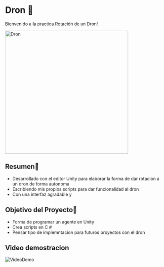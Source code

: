 # Dron 🚁
 Bienvenido a la practica Rotación de un Dron!

<img width="398" alt="Dron" src="https://user-images.githubusercontent.com/41756950/156114963-f30cdc01-f9d5-42cc-be62-18392c73281d.png">

## Resumen📝
- Desarrollado con el editor Unity para elaborar la forma de dar rotacion a un dron de forma autonoma
- Escribiendo mis propios scripts para dar funcionalidad al dron
- Con una interfaz agradable y
## Objetivo del Proyecto🚀
- Forma de programar un agente en Unity
- Crea scripts en C #
- Pensar tipo de implemntacion para futuros proyectos con el dron

## Video demostracion
![VideoDemo](https://user-images.githubusercontent.com/41756950/156116601-ac4ec32d-cfd0-4927-a7e1-56fa77474903.gif)


